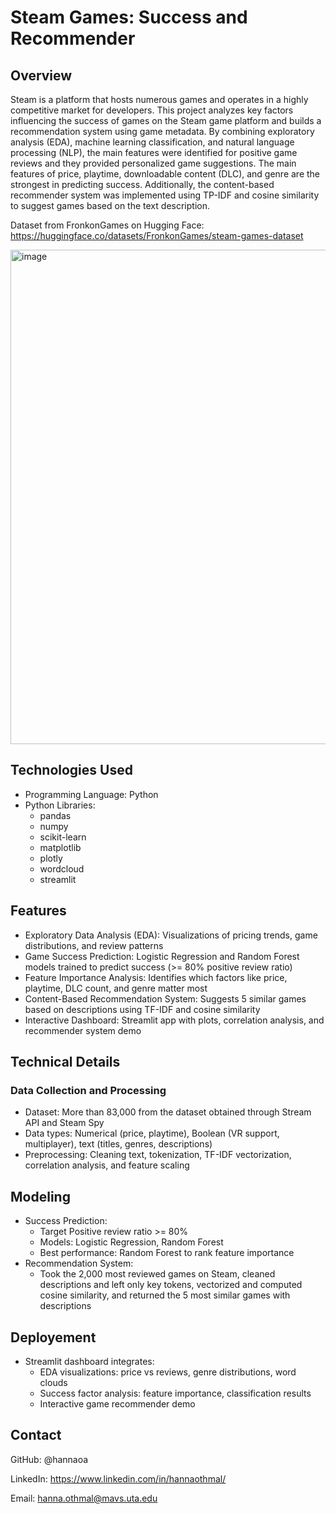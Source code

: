 # Steam Games: Success and Recommender
## Overview
Steam is a platform that hosts numerous games and operates in a highly competitive market for developers. This project analyzes key factors influencing the success of games on the Steam game platform and builds a recommendation system using game metadata. By combining exploratory analysis (EDA), machine learning classification, and natural language processing (NLP), the main features were identified for positive game reviews and they provided personalized game suggestions. The main features of price, playtime, downloadable content (DLC), and genre are the strongest in predicting success. Additionally, the content-based recommender system was implemented using TP-IDF and cosine similarity to suggest games based on the text description.

Dataset from FronkonGames on Hugging Face: https://huggingface.co/datasets/FronkonGames/steam-games-dataset

<img width="1618" height="791" alt="image" src="https://github.com/user-attachments/assets/6646094e-fa2f-4e54-b598-37c9f0846e6f" />

## Technologies Used
- Programming Language: Python
- Python Libraries:
  - pandas
  - numpy
  - scikit-learn
  - matplotlib
  - plotly
  - wordcloud
  - streamlit

## Features
- Exploratory Data Analysis (EDA): Visualizations of pricing trends, game distributions, and review patterns
- Game Success Prediction: Logistic Regression and Random Forest models trained to predict success (>= 80% positive review ratio)
- Feature Importance Analysis: Identifies which factors like price, playtime, DLC count, and genre matter most
- Content-Based Recommendation System: Suggests 5 similar games based on descriptions using TF-IDF and cosine similarity
- Interactive Dashboard: Streamlit app with plots, correlation analysis, and recommender system demo

## Technical Details
### Data Collection and Processing
- Dataset: More than 83,000 from the dataset obtained through Stream API and Steam Spy
- Data types: Numerical (price, playtime), Boolean (VR support, multiplayer), text (titles, genres, descriptions)
- Preprocessing: Cleaning text, tokenization, TF-IDF vectorization, correlation analysis, and feature scaling

## Modeling 
- Success Prediction:
  - Target Positive review ratio >= 80%
  - Models: Logistic Regression, Random Forest
  - Best performance: Random Forest to rank feature importance
- Recommendation System:
  - Took the 2,000 most reviewed games on Steam, cleaned descriptions and left only key tokens, vectorized and computed cosine similarity, and returned the 5 most similar games with descriptions

## Deployement
- Streamlit dashboard integrates:
  - EDA visualizations: price vs reviews, genre distributions, word clouds
  - Success factor analysis: feature importance, classification results
  - Interactive game recommender demo

## Contact
GitHub: @hannaoa

LinkedIn: https://www.linkedin.com/in/hannaothmal/

Email: hanna.othmal@mavs.uta.edu
